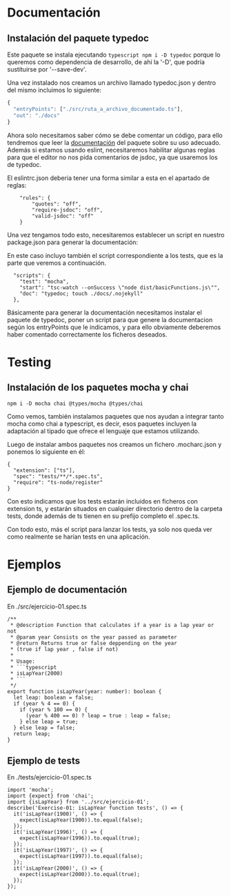 
# Documentación 

## Instalación del paquete typedoc

Este paquete se instala ejecutando ```typescript npm i -D typedoc``` porque lo queremos como dependencia de desarrollo, de ahí la '-D', que podría sustituirse por '--save-dev'.

Una vez instalado nos creamos un archivo llamado typedoc.json y dentro del mismo incluimos lo siguiente: 

```typescript
{
  "entryPoints": ["./src/ruta_a_archivo_documentado.ts"],
  "out": "./docs"
}
```

Ahora solo necesitamos saber cómo se debe comentar un código, para ello tendremos que leer la [documentación](https://typedoc.org/) del paquete sobre su uso adecuado. Además si estamos usando eslint, necesitaremos habilitar algunas reglas para que el editor no nos pida comentarios de jsdoc, ya que usaremos los de typedoc.

El eslintrc.json deberia tener una forma similar a esta en el apartado de reglas: 
```
    "rules": {
        "quotes": "off",
        "require-jsdoc": "off",
        "valid-jsdoc": "off"
    }
```

Una vez tengamos todo esto, necesitaremos establecer un script en nuestro package.json para generar la documentación: 

En este caso incluyo también el script correspondiente a los tests, que es la parte que veremos a continuación.
```
  "scripts": {
    "test": "mocha",
    "start": "tsc-watch --onSuccess \"node dist/basicFunctions.js\"",
    "doc": "typedoc; touch ./docs/.nojekyll"
  },
```

Básicamente para generar la documentación necesitamos instalar el paquete de typedoc, poner un script para que genere la documentacion según los entryPoints que le indicamos, y para ello obviamente deberemos haber comentado correctamente los ficheros deseados.

# Testing 

## Instalación de los paquetes mocha y chai

```
npm i -D mocha chai @types/mocha @types/chai
```

Como vemos, también instalamos paquetes que nos ayudan a integrar tanto mocha como chai a typescript, es decir, esos paquetes incluyen la adaptación al tipado que ofrece el lenguaje que estamos utilizando.

Luego de instalar ambos paquetes nos creamos un fichero .mocharc.json y ponemos lo siguiente en él: 

```
{
  "extension": ["ts"],
  "spec": "tests/**/*.spec.ts",
  "require": "ts-node/register"
}
```

Con esto indicamos que los tests estarán incluidos en ficheros con extension ts, y estarán situados en cualquier directorio dentro de la carpeta tests, donde además de ts tienen en su prefijo completo el .spec.ts. 

Con todo esto, más el script para lanzar los tests, ya solo nos queda ver como realmente se harían tests en una aplicación.



# Ejemplos

## Ejemplo de documentación


En ./src/ejercicio-01.spec.ts
```
/**
 * @description Function that calculates if a year is a lap year or not
 * @param year Consists on the year passed as parameter
 * @return Returns true or false deppending on the year
 * (true if lap year , false if not)
 *
 * Usage:
 * ```typescript
 * isLapYear(2000)
 * ```
 */
export function isLapYear(year: number): boolean {
  let leap: boolean = false;
  if (year % 4 == 0) {
    if (year % 100 == 0) {
      (year % 400 == 0) ? leap = true : leap = false;
    } else leap = true;
  } else leap = false;
  return leap;
}
```
## Ejemplo de tests


En ./tests/ejercicio-01.spec.ts
```
import 'mocha';
import {expect} from 'chai';
import {isLapYear} from '../src/ejercicio-01';
describe('Exercise-01: isLapYear function tests', () => {
  it('isLapYear(1900)', () => {
    expect(isLapYear(1900)).to.equal(false);
  });
  it('isLapYear(1996)', () => {
    expect(isLapYear(1996)).to.equal(true);
  });
  it('isLapYear(1997)', () => {
    expect(isLapYear(1997)).to.equal(false);
  });
  it('isLapYear(2000)', () => {
    expect(isLapYear(2000)).to.equal(true);
  });
});
```